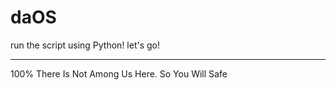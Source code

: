 # daOS
run the script using Python! let's go!


---

100% There Is Not Among Us Here.
So You Will Safe
